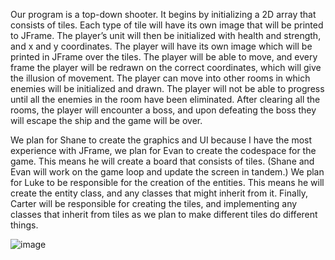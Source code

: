 Our program is a top-down shooter. It begins by initializing a 2D array that consists of tiles. Each type of tile will have its own image that will be printed to JFrame. The player’s unit will then be initialized with health and strength, and x and y coordinates. The player will have its own image which will be printed in JFrame over the tiles. The player will be able to move, and every frame the player will be redrawn on the correct coordinates, which will give the illusion of movement. The player can move into other rooms in which enemies will be initialized and drawn. The player will not be able to progress until all the enemies in the room have been eliminated. After clearing all the rooms, the player will encounter a boss, and upon defeating the boss they will escape the ship and the game will be over.

We plan for Shane to create the graphics and UI because I have the most experience with JFrame, we plan for Evan to create the codespace for the game. This means he will create a board that consists of tiles. (Shane and Evan will work on the game loop and update the screen in tandem.) We plan for Luke to be responsible for the creation of the entities. This means he will create the entity class, and any classes that might inherit from it. Finally, Carter will be responsible for creating the tiles, and implementing any classes that inherit from tiles as we plan to make different tiles do different things.

![image](https://user-images.githubusercontent.com/56329378/168218420-7108c3be-c736-4ff9-a500-10d7e51f536f.png)

